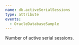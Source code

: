 ```yaml
---
name: db.activeSerialSessions
type: attribute
events:
  - OracleDatabaseSample
---
```


Number of active serial sessions.